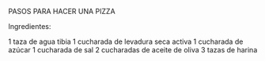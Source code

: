 PASOS PARA HACER UNA PIZZA

Ingredientes:

1 taza de agua tibia
1 cucharada de levadura seca activa
1 cucharada de azúcar
1 cucharada de sal
2 cucharadas de aceite de oliva
3 tazas de harina
